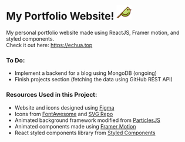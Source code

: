 # My Portfolio Website! <img src="https://raw.githubusercontent.com/luorixo/portfolio/85f264e15c09b023dc2d100d5c6f1a6471e9575a/client/src/assets/svg/bird-svgrepo-com.svg" alt="Green Bird Icon" width="40"/>
My personal portfolio website made using ReactJS, Framer motion, and styled components.<br/>
Check it out here: https://echua.top

### To Do:
* Implement a backend for a blog using MongoDB (ongoing)
* Finish projects section (fetching the data using GitHub REST API)

### Resources Used in this Project:

* Website and icons designed using [Figma](https://www.figma.com) <br/>
* Icons from [FontAwesome](https://fontawesome.com) and [SVG Repo](https://www.svgrepo.com) <br/>
* Animated background framework modified from [ParticlesJS](https://vincentgarreau.com/particles.js) <br/>
* Animated components made using [Framer Motion](https://www.framer.com/motion) <br/>
* React styled components library from [Styled Components](https://styled-components.com) <br/>
